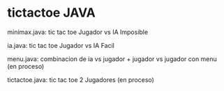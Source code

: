 # tictactoe JAVA
minimax.java: tic tac toe Jugador vs IA Imposible

ia.java: tic tac toe Jugador vs IA Facil

menu.java: combinacion de ia vs jugador + jugador vs jugador con menu (en proceso)

tictactoe.java: tic tac toe 2 Jugadores (en proceso)
